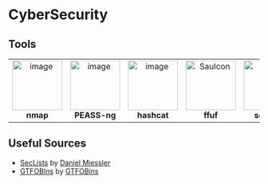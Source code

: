 # CyberSecurity

## Tools
<table align="center">
  <tr>
    <td align="center">
      <a href="https://github.com/nmap/nmap">
        <img width="100" height="100" alt="image" src="https://github.com/user-attachments/assets/26ff48d4-c635-49ab-a60b-9b1e8493e250" />
      </a>
      <br />
      <strong>nmap</strong>
    </td>
    <td align="center">
      <a href="https://github.com/peass-ng/PEASS-ng">
        <img width="100" height="100" alt="image" src="https://github.com/user-attachments/assets/1fe734ea-6baf-4e1e-87fd-e6d659bca83f" />
      </a>
      <br />
      <strong>PEASS-ng</strong>
    </td>
    <td align="center">
      <a href="https://github.com/hashcat/hashcat">
        <img width="100" height="100" alt="image" src="https://github.com/user-attachments/assets/ecf6601d-265a-45a7-ad6e-8f89a4e51c63" />
      </a>
      <br />
      <strong>hashcat</strong>
    </td>
    <td align="center">
      <a href="https://github.com/ffuf/ffuf">
        <img width="100" alt="SauIcon" src="https://github.com/user-attachments/assets/a9f78e14-4cce-4d44-9d27-084fe9880037" />
      </a>
      <br />
      <strong>ffuf</strong>
    </td>
    <td align="center">
      <a href="https://github.com/sqlmapproject/sqlmap">
        <img width="100" height="100" alt="image" src="https://github.com/user-attachments/assets/8d38f01c-b96d-4c2e-8231-39424d94aeeb" />
      </a>
      <br />
      <strong>sqlmap</strong>
    </td>
    <td align="center">
      <a href="[https://github.com/sqlmapproject/sqlmap](https://github.com/lgandx/Responder)">
        <img width="100" height="100" alt="image" src="https://github.com/user-attachments/assets/2fdab757-9f92-47e0-a049-f6faf983566d" />
      </a>
      <br />
      <strong>Responder</strong>
    </td>
  </tr>
</table>

## Useful Sources
- [SecLists](https://github.com/danielmiessler/SecLists) by [Daniel Miessler](https://github.com/danielmiessler)
- [GTFOBIns](https://gtfobins.github.io/) by [GTFOBins](https://github.com/GTFOBins)
